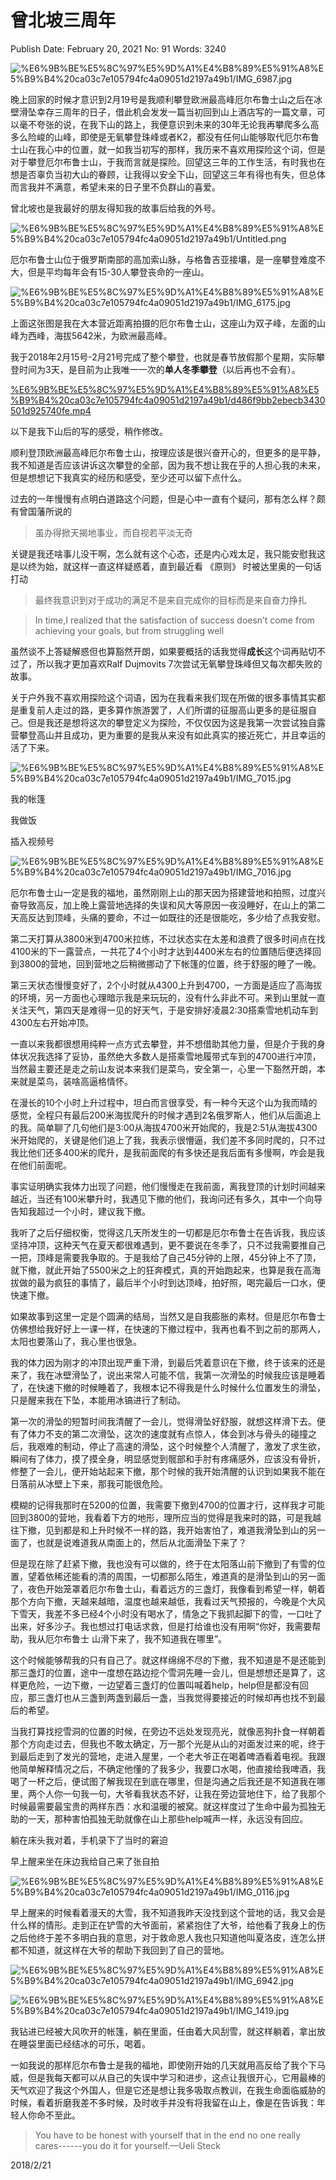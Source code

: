 # 曾北坡三周年

Publish Date: February 20, 2021
No: 91
Words: 3240

![%E6%9B%BE%E5%8C%97%E5%9D%A1%E4%B8%89%E5%91%A8%E5%B9%B4%20ca03c7e105794fc4a09051d2197a49b1/IMG_6987.jpg](%E6%9B%BE%E5%8C%97%E5%9D%A1%E4%B8%89%E5%91%A8%E5%B9%B4%20ca03c7e105794fc4a09051d2197a49b1/IMG_6987.jpg)

晚上回家的时候才意识到2月19号是我顺利攀登欧洲最高峰厄尔布鲁士山之后在冰壁滑坠幸存三周年的日子，借此机会发发一篇当初回到山上酒店写的一篇文章，可以毫不夸张的说，在我下山的路上，我便意识到未来的30年无论我再攀爬多么高多么险峻的山峰，即使是无氧攀登珠峰或者K2，都没有任何山能够取代厄尔布鲁士山在我心中的位置，就一如我当初写的那样，我历来不喜欢用探险这个词，但是对于攀登厄尔布鲁士山，于我而言就是探险。回望这三年的工作生活，有时我也在想是否辜负当初大山的眷顾，让我得以安全下山，回望这三年有得也有失，但总体而言我并不满意，希望未来的日子里不负群山的喜爱。

曾北坡也是我最好的朋友得知我的故事后给我的外号。

![%E6%9B%BE%E5%8C%97%E5%9D%A1%E4%B8%89%E5%91%A8%E5%B9%B4%20ca03c7e105794fc4a09051d2197a49b1/Untitled.png](%E6%9B%BE%E5%8C%97%E5%9D%A1%E4%B8%89%E5%91%A8%E5%B9%B4%20ca03c7e105794fc4a09051d2197a49b1/Untitled.png)

厄尔布鲁士山位于俄罗斯南部的高加索山脉，与格鲁吉亚接壤，是一座攀登难度不大，但是平均每年会有15-30人攀登丧命的一座山。

![%E6%9B%BE%E5%8C%97%E5%9D%A1%E4%B8%89%E5%91%A8%E5%B9%B4%20ca03c7e105794fc4a09051d2197a49b1/IMG_6175.jpg](%E6%9B%BE%E5%8C%97%E5%9D%A1%E4%B8%89%E5%91%A8%E5%B9%B4%20ca03c7e105794fc4a09051d2197a49b1/IMG_6175.jpg)

上面这张图是我在大本营近距离拍摄的厄尔布鲁士山，这座山为双子峰，左面的山峰为西峰，海拔5642米，为欧洲最高峰。

我于2018年2月15号-2月21号完成了整个攀登，也就是春节放假那个星期，实际攀登时间为3天，是目前为止我唯一一次的**单人冬季攀登**（以后再也不会有）。

[%E6%9B%BE%E5%8C%97%E5%9D%A1%E4%B8%89%E5%91%A8%E5%B9%B4%20ca03c7e105794fc4a09051d2197a49b1/d486f9bb2ebecb3430501d925740fe.mp4](%E6%9B%BE%E5%8C%97%E5%9D%A1%E4%B8%89%E5%91%A8%E5%B9%B4%20ca03c7e105794fc4a09051d2197a49b1/d486f9bb2ebecb3430501d925740fe.mp4)

以下是我下山后的写的感受，稍作修改。

顺利登顶欧洲最高峰厄尔布鲁士山，按理应该是很兴奋开心的，但更多的是平静，我不知道是否应该讲诉这次攀登的全部，因为我不想让我在乎的人担心我的未来，但是想想记下我真实的经历和感受，至少还可以留下点什么。

过去的一年慢慢有点明白道路这个问题，但是心中一直有个疑问，那有怎么样？颇有曾国藩所说的

> 虽办得掀天揭地事业，而自视若平淡无奇
> 

关键是我还啥事儿没干啊，怎么就有这个心态，还是内心戏太足，我只能安慰我这是以终为始，就这样一直这样疑惑着，直到最近看 《原则》 时被达里奥的一句话打动

> 最终我意识到对于成功的满足不是来自完成你的目标而是来自奋力挣扎
> 

> In time,I realized that the satisfaction of success doesn’t come from achieving your goals, but from struggling well
> 

虽然谈不上答疑解惑但也算豁然开朗，如果要概括的话我觉得**成长**这个词再贴切不过了，所以我才更加喜欢Ralf Dujmovits 7次尝试无氧攀登珠峰但又每次都失败的故事。

关于户外我不喜欢用探险这个词语，因为在我看来我们现在所做的很多事情其实都是重复前人走过的路，更多算作旅游罢了，人们所谓的征服高山更多的是征服自己。但是我还是想将这次的攀登定义为探险，不仅仅因为这是我第一次尝试独自露营攀登高山并且成功，更为重要的是我从来没有如此真实的接近死亡，并且幸运的活了下来。

![%E6%9B%BE%E5%8C%97%E5%9D%A1%E4%B8%89%E5%91%A8%E5%B9%B4%20ca03c7e105794fc4a09051d2197a49b1/IMG_7015.jpg](%E6%9B%BE%E5%8C%97%E5%9D%A1%E4%B8%89%E5%91%A8%E5%B9%B4%20ca03c7e105794fc4a09051d2197a49b1/IMG_7015.jpg)

我的帐篷

我做饭

插入视频号

![%E6%9B%BE%E5%8C%97%E5%9D%A1%E4%B8%89%E5%91%A8%E5%B9%B4%20ca03c7e105794fc4a09051d2197a49b1/IMG_7016.jpg](%E6%9B%BE%E5%8C%97%E5%9D%A1%E4%B8%89%E5%91%A8%E5%B9%B4%20ca03c7e105794fc4a09051d2197a49b1/IMG_7016.jpg)

厄尔布鲁士山一定是我的福地，虽然刚刚上山的那天因为搭建营地和拍照，过度兴奋导致高反，加上晚上露营地选择的失误和风大等原因一夜没睡好，在山上的第二天高反达到顶峰，头痛的要命，不过一如既往的还是很能吃，多少给了点我安慰。

第二天打算从3800米到4700米拉练，不过状态实在太差和浪费了很多时间点在找4100米的下一露营点，一共花了4个小时才达到4400米左右的位置随后便选择回到3800的营地，回到营地之后稍微挪动了下帐篷的位置，终于舒服的睡了一晚。

第三天状态慢慢变好了，2个小时就从4300上升到4700，一方面是适应了高海拔的环境，另一方面也心理暗示我是来玩玩的，没有什么非此不可。来到山里就一直关注天气，第四天是难得一见的好天气，于是安排好凌晨2:30搭乘雪地机动车到4300左右开始冲顶。

一直以来我都很想用纯粹一点方式去攀登，并不想借助其他力量，但是介于我的身体状况我选择了妥协，虽然绝大多数人是搭乘雪地履带式车到的4700进行冲顶，当然最主要还是走之前山友说本来我们是菜鸟，安全第一，心里一下豁然开朗，本来就是菜鸟，装啥高逼格情怀。

在漫长的10个小时上升过程中，坦白而言很享受，有一种今天这个山为我而晴的感觉，全程只有最后200米海拔爬升的时候才遇到2名俄罗斯人，他们从后面追上的我。简单聊了几句他们是3:00从海拔4700米开始爬的，我是2:51从海拔4300米开始爬的，关键是他们追上了我，我表示很懵逼，我们差不多同时爬的，只不过我比他们还多400米的爬升，是我前面爬的有多快还是我后面有多慢啊，咋会是我在他们前面呢。

事实证明确实我体力出现了问题，他们慢慢走在我前面，离我登顶的计划时间越来越近，当还有100米攀升时，我遇见下撤的他们，我询问还有多久，其中一个向导告知我超过一个小时，建议我下撤。

我听了之后仔细权衡，觉得这几天所发生的一切都是厄尔布鲁士在告诉我，我应该坚持冲顶，这种天气在夏天都很难遇到，更不要说在冬季了，只不过我需要推自己一把，顶峰是需要我争取的。于是我给了自己45分钟的上限，45分钟上不了顶，就下撤，就此开始了5500米之上的狂奔模式，真的开始跑起来，也算是我在高海拔做的最为疯狂的事情了，最后半个小时到达顶峰，拍好照，喝完最后一口水，便快速下撤。

如果故事到这里一定是个圆满的结局，当然又是自我膨胀的素材。但是厄尔布鲁士仿佛想给我好好上一课一样，在快速的下撤过程中，我再也看不到之前的那两人，太阳也要落山了，我心里也很急。

我的体力因为刚才的冲顶出现严重下滑，到最后凭着意识在下撤，终于该来的还是来了，我在冰壁滑坠了，说出来常人可能不信，我第一次滑坠的时候我应该是睡着了，在快速下撤的时候睡着了，我根本记不得我是什么时候什么位置发生的滑坠，只是醒来我在下坠，本能用冰镐进行了制动。

第一次的滑坠的短暂时间我清醒了一会儿，觉得滑坠好舒服，就想这样滑下去。便有了体力不支的第二次滑坠，这次的速度就有点惊人，体会到冰与骨头的碰撞之后，我艰难的制动，停止了高速的滑坠，这个时候整个人清醒了，激发了求生欲，瞬间有了体力，摸了摸全身，明显感觉到髋部和手肘有疼痛感外，应该没有骨折，修整了一会儿，便开始站起来下撤，那个时候的我开始清醒的认识到如果我不能在日落前从冰壁上下来，那我可能很危险。

模糊的记得我那时在5200的位置，我需要下撤到4700的位置才行，这样我才可能回到3800的营地，我看着下方的地形，理所应当的觉得是我来时的路，可是我越往下撤，见到都是和上升时候不一样的路，我开始害怕了，难道我滑坠到山的另一面了，也就是说难道我从南面上的，然后从北面滑坠下来了？

但是现在除了赶紧下撤，我也没有可以做的，终于在太阳落山前下撤到了有雪的位置，望着依稀还能看的清的周围，一切都那么陌生，难道真的是滑坠到山的另一面了，夜色开始笼罩着厄尔布鲁士山，看着远方的三盏灯，我像看到希望一样，朝着那个方向下撤，天越来越暗，温度也越来越低，我看过天气预报的，今晚是个大风下雪天，我差不多已经4个小时没有喝水了，情急之下我抓起脚下的雪，一口吐了出来，好多沙子。我也想过打电话求救，但是打给谁也没有用啊“你好，我需要帮助，我从厄尔布鲁士 山滑下来了，我不知道我在哪里”。

这个时候能够帮我的只有自己了。就这样绵绵不尽的下撤，我不知道是不是还能到那三盏灯的位置，途中一度想在路边挖个雪洞先睡一会儿，但是想想还是算了，这样更危险，一边下撤，一边望着三盏灯的位置叫喊着help，help但是都没有回应，那三盏灯也从三盏到两盏到最后一盏，当我觉得要接近的时候却再也找不到最后的希望。 

当我打算找挖雪洞的位置的时候，在旁边不远处发现亮光，就像恶狗扑食一样朝着那个方向走过去，但我也不敢太确定，万一那个光是从山的对面发过来的呢，终于到最后走到了发光的营地，走进入屋里，一个老大爷正在喝着啤酒看着电视。我跟他简单解释情况之后，不确定他懂的了我多少，我要口水喝，他直接给我啤酒，我喝了一杯之后，便试图了解我现在到底在哪里，但是沟通之后我还是不知道我在哪里，两个人你一句我一句，大爷看我状态不好，让我在旁边营地住下，给了我那个时候最需要最宝贵的两样东西：水和温暖的被窝。就这样度过了生命中最为孤独无助的一天，那种害怕孤独无助就像在山上那些help喊声一样，永远没有回应。

躺在床头我对着，手机录下了当时的窘迫

早上醒来坐在床边我给自己来了张自拍

![%E6%9B%BE%E5%8C%97%E5%9D%A1%E4%B8%89%E5%91%A8%E5%B9%B4%20ca03c7e105794fc4a09051d2197a49b1/IMG_0116.jpg](%E6%9B%BE%E5%8C%97%E5%9D%A1%E4%B8%89%E5%91%A8%E5%B9%B4%20ca03c7e105794fc4a09051d2197a49b1/IMG_0116.jpg)

早上醒来的时候看着漫天的大雪，我不知道我昨天没找到这个营地的话，我又会是什么样的情形。走到正在铲雪的大爷面前，紧紧抱住了大爷，给他看了我身上的伤之后他终于差不多明白我的意思，对于救命恩人我也只知道他叫夏洛皮，连怎么拼都不知道，就这样在大爷的帮助下我回到了自己的营地。

![%E6%9B%BE%E5%8C%97%E5%9D%A1%E4%B8%89%E5%91%A8%E5%B9%B4%20ca03c7e105794fc4a09051d2197a49b1/IMG_6942.jpg](%E6%9B%BE%E5%8C%97%E5%9D%A1%E4%B8%89%E5%91%A8%E5%B9%B4%20ca03c7e105794fc4a09051d2197a49b1/IMG_6942.jpg)

![%E6%9B%BE%E5%8C%97%E5%9D%A1%E4%B8%89%E5%91%A8%E5%B9%B4%20ca03c7e105794fc4a09051d2197a49b1/IMG_1419.jpg](%E6%9B%BE%E5%8C%97%E5%9D%A1%E4%B8%89%E5%91%A8%E5%B9%B4%20ca03c7e105794fc4a09051d2197a49b1/IMG_1419.jpg)

我钻进已经被大风吹开的帐篷，躺在里面，任由着大风刮雪，就这样躺着，拿出放在睡袋里面已经结冰的可乐，喝着。

一如我说的那样厄尔布鲁士是我的福地，即使刚开始的几天就用高反给了我个下马威，但是我每天都可以从自己的失误中学习和进步，这点让我很开心，它用最棒的天气欢迎了我这个外国人，但是它还是想让我多吸取点教训，在我生命面临威胁的时候，看着折磨我差不多时候，及时收手并没有将我留在山上，像是在告诉我：年轻人你命不至此。

> You have to be honest with yourself that in the end no one really cares------you do it for yourself.—Ueli Steck
> 

2018/2/21